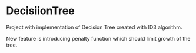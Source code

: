 # DecisiionTree
Project with implementation of Decision Tree created with ID3 algorithm.

New feature is introducing penalty function which should limit growth of the tree.
